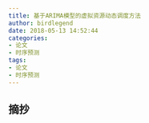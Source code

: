 ```yaml
---
title: 基于ARIMA模型的虚拟资源动态调度方法
author: birdlegend
date: 2018-05-13 14:52:44
categories:
- 论文
- 时序预测
tags:
- 论文
- 时序预测
---
```



## 摘抄
####  

